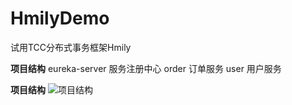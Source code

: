# HmilyDemo
试用TCC分布式事务框架Hmily

**项目结构**
eureka-server   服务注册中心
order           订单服务
user            用户服务

**项目结构**
![项目结构](https://cmtimeoss.oss-cn-shanghai.aliyuncs.com/github/%E9%A1%B9%E7%9B%AE%E7%BB%93%E6%9E%84.png)

